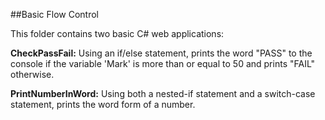 ##Basic Flow Control

This folder contains two basic C# web applications:

**CheckPassFail:** Using an if/else statement, prints the word "PASS" to the console if the variable 'Mark' is more than or equal to 50 and prints "FAIL" otherwise.

**PrintNumberInWord:** Using both a nested-if statement and a switch-case statement, prints the word form of a number.
